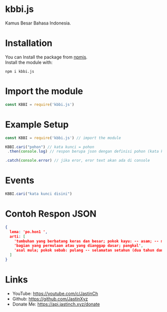 # kbbi.js

Kamus Besar Bahasa Indonesia.

# Installation
You can Install the package from [npmjs](https://npmjs.com/package/kbbi.js).<br>
Install the module with:
```cli
npm i kbbi.js
```

# Import the module
```js
const KBBI = require('kbbi.js')
```

# Example Setup
```js
const KBBI = require('kbbi.js') // import the module

KBBI.cari("pohon") // kata kunci = pohon
 .then(console.log) // respon berupa json dengan definisi pohon (kata kunci yang di cari tadi)

.catch(console.error) // jika eror, eror text akan ada di console
```

# Events
```js
KBBI.cari("kata kunci disini") 
```

# Contoh Respon JSON
```json
{
  lema: 'po.hon1 ',
  arti: [
    'tumbuhan yang berbatang keras dan besar; pokok kayu: -- asam; -- mangga',
    'bagian yang permulaan atau yang dianggap dasar; pangkal',
    'asal mula; pokok sebab: pulang -- selamatan setahun (dua tahun dan sebagainya) sesudah orang meninggal'
  ]
}
```
#

# Links
- YouTube: https://youtube.com/c/JastinCh
- Github: https://github.com/JastinXyz
- Donate Me: https://api.jastinch.xyz/donate
